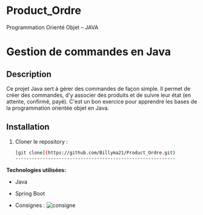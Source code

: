 # Product_Ordre
Programmation Orienté Objet – JAVA 


# Gestion de commandes en Java

## Description
Ce projet Java sert à gérer des commandes de façon simple. Il permet de créer des commandes, d'y associer des produits et de suivre leur état (en attente, confirmé, payé). C'est un bon exercice pour apprendre les bases de la programmation orientée objet en Java.


## Installation
1. Cloner le repository :
   ```bash
   [git clone](https://github.com/Billyma21/Product_Ordre.git)
   -----------------------------------------------------------
   
 **Technologies utilisées:**
 
* Java
* Spring Boot

* Consignes : 
![consigne](https://github.com/user-attachments/assets/81db8785-d1bf-470d-8255-07055f5143dc)
